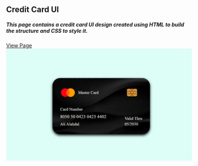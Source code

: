 <h2>Credit Card UI </h2>
<h5>This page contains a credit card UI design created using HTML to build the structure and CSS to style it.</h5>
<a href="https://ali-alahdal.github.io/Credit-Card-UI/">View Page</a>

<img src="images/Credit Card UI.png" />

<br />
